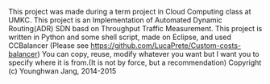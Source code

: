 This project was made during a term project in Cloud Computing class at UMKC.
This project is an Implementation of Automated Dynamic Routing(ADR) SDN basd on Throughput Traffic Measurement.
This project is written in Python and some shell script, made on Eclipse, and used CCBalancer
(Please see https://github.com/LucaPrete/Custom-costs-balancer)
You can copy, reuse, modify whatever you want but I want you to specify where it is from.(It is not by force, but a recommendation)
Copyright (c) Younghwan Jang, 2014-2015